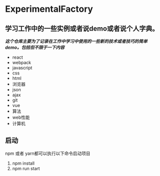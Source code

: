 # ExperimentalFactory
## 学习工作中的一些实例或者说demo或者说个人字典。
***这个仓库主要为了记录在工作中学习中使用的一些新的技术或者技巧的简单demo。包括但不限于一下内容***
- react
- webpack
- javascript
- css 
- html 
- 浏览器
- json 
- ajax
- git
- vue
- 算法
- web性能
- 计算机

## 启动

npm 或者 yarn都可以执行以下命令启动项目

1. npm install 
2. npm run start


